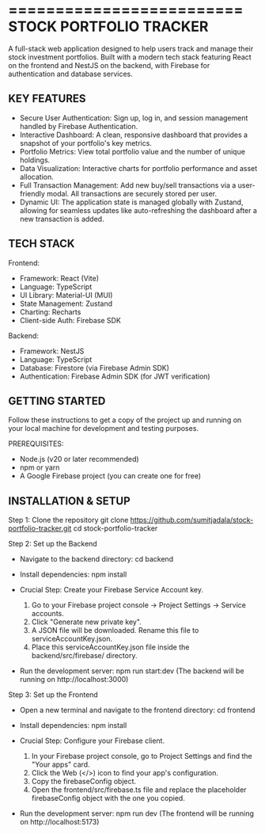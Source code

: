 =========================
STOCK PORTFOLIO TRACKER
=========================

A full-stack web application designed to help users track and manage their stock investment portfolios. Built with a modern tech stack featuring React on the frontend and NestJS on the backend, with Firebase for authentication and database services.


KEY FEATURES
------------
- Secure User Authentication: Sign up, log in, and session management handled by Firebase Authentication.
- Interactive Dashboard: A clean, responsive dashboard that provides a snapshot of your portfolio's key metrics.
- Portfolio Metrics: View total portfolio value and the number of unique holdings.
- Data Visualization: Interactive charts for portfolio performance and asset allocation.
- Full Transaction Management: Add new buy/sell transactions via a user-friendly modal. All transactions are securely stored per user.
- Dynamic UI: The application state is managed globally with Zustand, allowing for seamless updates like auto-refreshing the dashboard after a new transaction is added.


TECH STACK
----------
Frontend:
- Framework: React (Vite)
- Language: TypeScript
- UI Library: Material-UI (MUI)
- State Management: Zustand
- Charting: Recharts
- Client-side Auth: Firebase SDK

Backend:
- Framework: NestJS
- Language: TypeScript
- Database: Firestore (via Firebase Admin SDK)
- Authentication: Firebase Admin SDK (for JWT verification)


GETTING STARTED
---------------

Follow these instructions to get a copy of the project up and running on your local machine for development and testing purposes.

PREREQUISITES:
- Node.js (v20 or later recommended)
- npm or yarn
- A Google Firebase project (you can create one for free)


INSTALLATION & SETUP
--------------------

Step 1: Clone the repository
git clone https://github.com/sumitjadala/stock-portfolio-tracker.git
cd stock-portfolio-tracker

Step 2: Set up the Backend
- Navigate to the backend directory:
  cd backend

- Install dependencies:
  npm install

- Crucial Step: Create your Firebase Service Account key.
  1. Go to your Firebase project console -> Project Settings -> Service accounts.
  2. Click "Generate new private key".
  3. A JSON file will be downloaded. Rename this file to serviceAccountKey.json.
  4. Place this serviceAccountKey.json file inside the backend/src/firebase/ directory.

- Run the development server:
  npm run start:dev
  (The backend will be running on http://localhost:3000)

Step 3: Set up the Frontend
- Open a new terminal and navigate to the frontend directory:
  cd frontend

- Install dependencies:
  npm install

- Crucial Step: Configure your Firebase client.
  1. In your Firebase project console, go to Project Settings and find the "Your apps" card.
  2. Click the Web (</>) icon to find your app's configuration.
  3. Copy the firebaseConfig object.
  4. Open the frontend/src/firebase.ts file and replace the placeholder firebaseConfig object with the one you copied.

- Run the development server:
  npm run dev
  (The frontend will be running on http://localhost:5173)